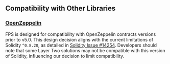 ## Compatibility with Other Libraries

### [OpenZeppelin](https://github.com/OpenZeppelin/openzeppelin-contracts/)

FPS is designed for compatibility with OpenZeppelin contracts versions prior to v5.0. This design decision aligns with the current limitations of Solidity `^0.8.20`, as detailed in [Solidity Issue #14254](https://github.com/ethereum/solidity/issues/14254). Developers should note that some Layer Two solutions may not be compatible with this version of Solidity, influencing our decision to limit compatibility.
